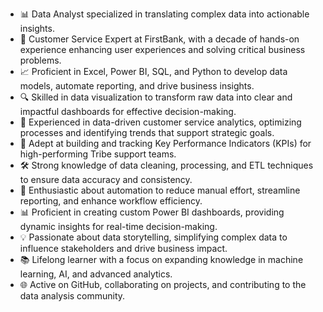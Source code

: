 - 📊 Data Analyst specialized in translating complex data into actionable insights.
- 🏦 Customer Service Expert at FirstBank, with a decade of hands-on experience enhancing user experiences and solving critical business problems.
- 📈 Proficient in Excel, Power BI, SQL, and Python to develop data models, automate reporting, and drive business insights.
- 🔍 Skilled in data visualization to transform raw data into clear and impactful dashboards for effective decision-making.
- 💼 Experienced in data-driven customer service analytics, optimizing processes and identifying trends that support strategic goals.
- 📅 Adept at building and tracking Key Performance Indicators (KPIs) for high-performing Tribe support teams.
- 🛠️ Strong knowledge of data cleaning, processing, and ETL techniques to ensure data accuracy and consistency.
- 🤖 Enthusiastic about automation to reduce manual effort, streamline reporting, and enhance workflow efficiency.
- 📊 Proficient in creating custom Power BI dashboards, providing dynamic insights for real-time decision-making.
- 💡 Passionate about data storytelling, simplifying complex data to influence stakeholders and drive business impact.
- 📚 Lifelong learner with a focus on expanding knowledge in machine learning, AI, and advanced analytics.
- 🌐 Active on GitHub, collaborating on projects, and contributing to the data analysis community. 
